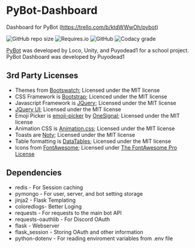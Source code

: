 # PyBot-Dashboard
Dashboard for PyBot (https://trello.com/b/ktdWWwOh/pybot)

![GitHub repo size](https://img.shields.io/github/repo-size/Puyodead1/Pybot-Dashboard?style=plastic)
![Requires.io](https://img.shields.io/requires/github/Puyodead1/PyBot-Dashboard?style=plastic)
![GitHub](https://img.shields.io/github/license/Puyodead1/PyBot-Dashboard?style=plastic)
![Codacy grade](https://img.shields.io/codacy/grade/8100283bd3224c4d92b9c176af7ee539?style=plastic)

[PyBot](https://github.com/Puyodead1/PyBot) was developed by Loco, Unity, and Puyodead1 for a school project.<br>
PyBot Dashboard was developed by Puyodead1

## 3rd Party Licenses
- Themes from [Bootswatch](https://bootswatch.com/); Licensed under the MIT license
- CSS Framework is [Bootstrap](https://getbootstrap.com/); Licenced under the MIT license
- Javascript Framework is [JQuery](https://jquery.org/); Licensed under the MIT license
- [JQuery UI](https://jqueryui.com/); Licensed under the MIT license
- Emoji Picker is [emoji-picker](https://github.com/OneSignal/emoji-picker) by [OneSignal](https://github.com/OneSignal); Licensed under the MIT license
- Animation CSS is [Animation.css](https://daneden.github.io/animate.css/); Licensed under the MIT license
- Toasts are [Noty](https://ned.im/noty/); Licensed under the MIT license
- Table formatting is [DataTables](https://datatables.net/); Licensed under the MIT license
- Icons from [FontAwesome](https://fontawesome.com/); Licensed under [The FontAwesome Pro License](https://fontawesome.com/license)

## Dependencies
- redis - For Session caching
- pymongo - For user, server, and bot setting storage
- jinja2 - Flask Templating
- coloredlogs- Better Loging
- requests - For requests to the main bot API
- requests-oauthlib - For Discord OAuth
- flask - Webserver
- flask_session - Storing OAuth and other information
- python-dotenv - For reading enviroment variables from .env file
